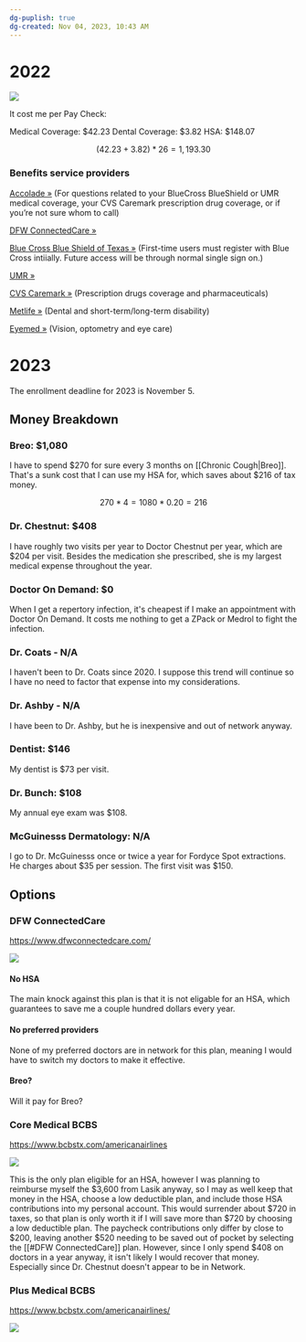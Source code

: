 ```yaml
---
dg-puplish: true
dg-created: Nov 04, 2023, 10:43 AM
---
```


# 2022

![](https://i.imgur.com/64VMqG5.png)

It cost me per Pay Check:

Medical Coverage: $42.23
Dental Coverage: $3.82
HSA: $148.07

$$(42.23 + 3.82) * 26 = 1,193.30$$

### Benefits service providers

[Accolade »](https://newjetnet.aa.com/external-link.jspa?url=https%3A%2F%2Fidp.aa.com%2Fidp%2FstartSSO.ping%3FPartnerSpId%3Dhttps%253A%252F%252Fid.accolade.com%252Fauth%252Frealms%252Fid.accolade.com) (For questions related to your BlueCross BlueShield or UMR medical coverage, your CVS Caremark prescription drug coverage, or if you’re not sure whom to call)

[DFW ConnectedCare »](https://newjetnet.aa.com/external-link.jspa?url=https%3A%2F%2Fidp.aa.com%2Fidp%2FstartSSO.ping%3FPartnerSpId%3Dhttps%253A%252F%252Fsecure.healthx.com)

[Blue Cross Blue Shield of Texas »](https://newjetnet.aa.com/external-link.jspa?url=https%3A%2F%2Fidp.aa.com%2Fidp%2FstartSSO.ping%3FPartnerSpId%3DSP_BCBSTX_Self%26TargetResource%3Dhttps%3A%2F%2Fmybam.bcbstx.com%2F) (First-time users must register with Blue Cross intiially. Future access will be through normal single sign on.)

[UMR »](https://newjetnet.aa.com/external-link.jspa?url=https%3A%2F%2Fidp.aa.com%2Fidp%2FstartSSO.ping%3FPartnerSpId%3Duhg.prod.umr%26TargetResource%3Dhttps%3A%2F%2Fwww.umr.com%2Fspoe)

[CVS Caremark »](https://newjetnet.aa.com/external-link.jspa?url=https%3A%2F%2Fidp.aa.com%2Fidp%2FstartSSO.ping%3FPartnerSpId%3DSP_CVS_AmericanAirlines) (Prescription drugs coverage and pharmaceuticals)

[Metlife »](https://newjetnet.aa.com/external-link.jspa?url=https%3A%2F%2Fidp.aa.com%2Fidp%2FstartSSO.ping%3FPartnerSpId%3Dssofed.metlife.com%26TargetResource%3D%2Fmetlife%2Finbound%2Fredirect.jsp%3Fdir%253Dinst%2526app%253Dmybenefits) (Dental and short-term/long-term disability)

[Eyemed »](https://newjetnet.aa.com/external-link.jspa?url=https%3A%2F%2Fidp.aa.com%2Fidp%2FstartSSO.ping%3FPartnerSpId%3DEyeMed%2520IT) (Vision, optometry and eye care)

# 2023

The enrollment deadline for 2023 is November 5.

## Money Breakdown

### Breo: $1,080

I have to spend $270 for sure every 3 months on [[Chronic Cough|Breo]]. That's a sunk cost that I can use my HSA for, which saves about $216 of tax money.

$$270 * 4 = 1080 * 0.20 = 216$$
### Dr. Chestnut: $408

I have roughly two visits per year to Doctor Chestnut per year, which are $204 per visit. Besides the medication she prescribed, she is my largest medical expense throughout the year.

### Doctor On Demand: $0

When I get a repertory infection, it's cheapest if I make an appointment with Doctor On Demand. It costs me nothing to get a ZPack or Medrol to fight the infection.

### Dr. Coats - N/A

I haven't been to Dr. Coats since 2020. I suppose this trend will continue so I have no need to factor that expense into my considerations.

### Dr. Ashby - N/A

I have been to Dr. Ashby, but he is inexpensive and out of network anyway.

### Dentist: $146

My dentist is $73 per visit.

### Dr. Bunch: $108

My annual eye exam was $108.

### McGuinesss Dermatology: N/A

I go to Dr. McGuinesss once or twice a year for Fordyce Spot extractions. He charges about $35 per session. The first visit was $150.

## Options

### DFW ConnectedCare

https://www.dfwconnectedcare.com/

![](https://i.imgur.com/evnoWuv.png)

#### No HSA

The main knock against this plan is that it is not eligable for an HSA, which guarantees to save me a couple hundred dollars every year.

#### No preferred providers

None of my preferred doctors are in network for this plan, meaning I would have to switch my doctors to make it effective.

#### Breo?

Will it pay for Breo?

### Core Medical BCBS

https://www.bcbstx.com/americanairlines

![](https://i.imgur.com/uPQ8g7C.png)

This is the only plan eligible for an HSA, however I was planning to reimburse myself the $3,600 from Lasik anyway, so I may as well keep that money in the HSA, choose a low deductible plan, and include those HSA contributions into my personal account. This would surrender about $720 in taxes, so that plan is only worth it if I will save more than $720 by choosing a low deductible plan. The paycheck contributions only differ by close to $200, leaving another $520 needing to be saved out of pocket by selecting the [[#DFW ConnectedCare]] plan. However, since I only spend $408 on doctors in a year anyway, it isn't likely I would recover that money. Especially since Dr. Chestnut doesn't appear to be in Network.

### Plus Medical BCBS

https://www.bcbstx.com/americanairlines/

![](https://i.imgur.com/XL8B4vy.png)
